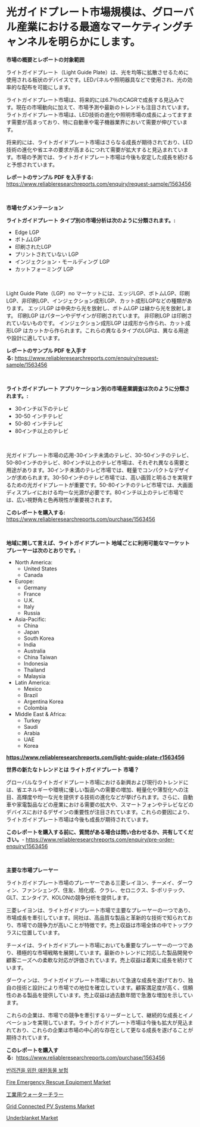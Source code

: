 <p><h1>光ガイドプレート市場規模は、グローバル産業における最適なマーケティングチャンネルを明らかにします。</h1></p><p><strong>市場の概要とレポートの対象範囲</strong></p>
<p><p>ライトガイドプレート（Light Guide Plate）は、光を均等に拡散させるために使用される板状のデバイスです。LEDパネルや照明器具などで使用され、光の効率的な配布を可能にします。</p><p>ライトガイドプレート市場は、将来的には6.7％のCAGRで成長する見込みです。現在の市場動向に加えて、市場予測や最新のトレンドも注目されています。ライトガイドプレート市場は、LED技術の進化や照明市場の成長によってますます需要が高まっており、特に自動車や電子機器業界において需要が伸びています。</p><p>将来的には、ライトガイドプレート市場はさらなる成長が期待されており、LED技術の進化や省エネの要求が高まるにつれて需要が拡大すると見込まれています。市場の予測では、ライトガイドプレート市場は今後も安定した成長を続けると予想されています。</p></p>
<p><strong>レポートのサンプル PDF を入手する:</strong> <a href="https://www.reliableresearchreports.com/enquiry/request-sample/1563456">https://www.reliableresearchreports.com/enquiry/request-sample/1563456</a></p>
<p>&nbsp;</p>
<p><strong>市場セグメンテーション</strong></p>
<p><strong>ライトガイドプレート タイプ別の市場分析は次のように分類されます。:</strong></p>
<p><ul><li>Edge LGP</li><li>ボトムLGP</li><li>印刷されたLGP</li><li>プリントされていない LGP</li><li>インジェクション・モールディング LGP</li><li>カットフォーミング LGP</li></ul></p>
<p>&nbsp;</p>
<p><p>Light Guide Plate（LGP）no マーケットには、エッジLGP、ボトムLGP、印刷LGP、非印刷LGP、インジェクション成形LGP、カット成形LGPなどの種類があります。 エッジLGP は中央から光を放射し、ボトムLGP は縁から光を放射します。 印刷LGP はパターンやデザインが印刷されています。 非印刷LGP は印刷されていないものです。 インジェクション成形LGP は成形から作られ、カット成形LGP はカットから作られます。これらの異なるタイプのLGPは、異なる用途や設計に適しています。</p></p>
<p><strong>レポートのサンプル PDF を入手する:</strong>&nbsp;<a href="https://www.reliableresearchreports.com/enquiry/request-sample/1563456">https://www.reliableresearchreports.com/enquiry/request-sample/1563456</a></p>
<p>&nbsp;</p>
<p><strong> ライトガイドプレート アプリケーション別の市場産業調査は次のように分類されます。:</strong></p>
<p><ul><li>30インチ以下のテレビ</li><li>30-50 インチテレビ</li><li>50-80 インチテレビ</li><li>80インチ以上のテレビ</li></ul></p>
<p>&nbsp;</p>
<p><p>光ガイドプレート市場の応用-30インチ未満のテレビ、30-50インチのテレビ、50-80インチのテレビ、80インチ以上のテレビ市場は、それぞれ異なる需要と用途があります。30インチ未満のテレビ市場では、軽量でコンパクトなデザインが求められます。30-50インチのテレビ市場では、高い画質と明るさを実現するための光ガイドプレートが重要です。50-80インチのテレビ市場では、大画面ディスプレイにおける均一な光源が必要です。80インチ以上のテレビ市場では、広い視野角と色再現性が重要視されます。</p></p>
<p><strong>このレポートを購入する:</strong>&nbsp; <a href="https://www.reliableresearchreports.com/purchase/1563456">https://www.reliableresearchreports.com/purchase/1563456</a></p>
<p>&nbsp;</p>
<p><strong>地域に関して言えば、ライトガイドプレート 地域ごとに利用可能なマーケットプレーヤーは次のとおりです。:</strong></p>
<p><ul>
    <li>
        North America:
        <ul>
            <li>United States</li>
            <li>Canada</li>
        </ul>
    </li>
    <li>
        Europe:
        <ul>
            <li>Germany</li>
            <li>France</li>
            <li>U.K.</li>
            <li>Italy</li>
            <li>Russia</li>
        </ul>
    </li>
    <li>
        Asia-Pacific:
        <ul>
            <li>China</li>
            <li>Japan</li>
            <li>South Korea</li>
            <li>India</li>
            <li>Australia</li>
            <li>China Taiwan</li>
            <li>Indonesia</li>
            <li>Thailand</li>
            <li>Malaysia</li>
        </ul>
    </li>
    <li>
        Latin America:
        <ul>
            <li>Mexico</li>
            <li>Brazil</li>
            <li>Argentina Korea</li>
            <li>Colombia</li>
        </ul>
    </li>
    <li>
        Middle East & Africa:
        <ul>
            <li>Turkey</li>
            <li>Saudi</li>
            <li>Arabia</li>
            <li>UAE</li>
            <li>Korea</li>
        </ul>
    </li>
    </ul></p>
<p><strong><a href="https://www.reliableresearchreports.com/light-guide-plate-r1563456">https://www.reliableresearchreports.com/light-guide-plate-r1563456</a></strong>&nbsp;</p>
<p><strong>世界の新たなトレンドとは ライトガイドプレート 市場？</strong></p>
<p><p>グローバルなライトガイドプレート市場における新興および現行のトレンドには、省エネルギーや環境に優しい製品への需要の増加、軽量化や薄型化への注目、高輝度や均一な光を提供する技術の進化などが挙げられます。さらに、自動車や家電製品などの産業における需要の拡大や、スマートフォンやテレビなどのデバイスにおけるデザインの重要性が注目されています。これらの要因により、ライトガイドプレート市場は今後も成長が期待されています。</p></p>
<p><strong>このレポートを購入する前に、質問がある場合は問い合わせるか、共有してください。</strong>- <a href="https://www.reliableresearchreports.com/enquiry/pre-order-enquiry/1563456">https://www.reliableresearchreports.com/enquiry/pre-order-enquiry/1563456</a></p>
<p>&nbsp;</p>
<p><strong>主要な市場プレーヤー</strong></p>
<p><p>ライトガイドプレート市場のプレーヤーである三菱レイヨン、チーメイ、ダーウィン、ファンシェング、住友、旭化成、クラレ、セロニクス、S-ポリテック、GLT、エンタイア、KOLONの競争分析を提供します。 </p><p>三菱レイヨンは、ライトガイドプレート市場で主要なプレーヤーの一つであり、市場成長を牽引しています。同社は、高品質な製品と革新的な技術で知られており、市場での競争力が高いことが特徴です。売上収益は市場全体の中でトップクラスに位置しています。</p><p>チーメイは、ライトガイドプレート市場においても重要なプレーヤーの一つであり、積極的な市場戦略を展開しています。最新のトレンドに対応した製品開発や顧客ニーズへの柔軟な対応が評価されています。売上収益は着実に成長を続けています。</p><p>ダーウィンは、ライトガイドプレート市場において急速な成長を遂げており、独自の技術と設計により市場での地位を確立しています。顧客満足度が高く、信頼性のある製品を提供しています。売上収益は過去数年間で急激な増加を示しています。</p><p>これらの企業は、市場での競争を牽引するリーダーとして、継続的な成長とイノベーションを実現しています。ライトガイドプレート市場は今後も拡大が見込まれており、これらの企業は市場の中心的な存在として更なる成長を遂げることが期待されています。</p></p>
<p><strong>このレポートを購入する:</strong>&nbsp;&nbsp;<a href="https://www.reliableresearchreports.com/purchase/1563456">https://www.reliableresearchreports.com/purchase/1563456</a></p>
<p><p><a href="https://github.com/durgin521/Market-Research-Report-List-1/blob/main/210818864278.md">반려견을 위한 애완동물 보험</a></p><p><a href="https://github.com/gulaimolin/Market-Research-Report-List-4/blob/main/fire-emergency-rescue-equipment-market.md">Fire Emergency Rescue Equipment Market</a></p><p><a href="https://github.com/bevdtkn4419963/Market-Research-Report-List-2/blob/main/280382065723.md">工業用ウォーターチラー</a></p><p><a href="https://www.linkedin.com/pulse/grid-connected-pv-systems-market-research-report-its-history-v1u3f">Grid Connected PV Systems Market</a></p><p><a href="https://issuu.com/reportprime-2/docs/underblanket-market-size-2030.pptx">Underblanket Market</a></p></p>